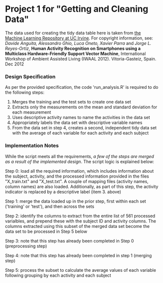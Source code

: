 # Project 1 for "Getting and Cleaning Data"

The data used for creating the tidy data table here is taken from [the Machine Learning Repository at UC Irvine](http://archive.ics.uci.edu/ml/datasets/Human+Activity+Recognition+Using+Smartphones). For copyright information, see: *Davide Anguita, Alessandro Ghio, Luca Oneto, Xavier Parra* and *Jorge L. Reyes-Ortiz*, **Human Activity Recognition on Smartphones using a Multiclass Hardware-Friendly Support Vector Machine**, International Workshop of Ambient Assisted Living (IWAAL 2012). Vitoria-Gasteiz, Spain. Dec 2012

### Design Specification
As per the provided specification, the code 'run_analysis.R' is required to do the following steps:

1. Merges the training and the test sets to create one data set
2. Extracts only the measurements on the mean and standard deviation for each measurement
3. Uses descriptive activity names to name the activities in the data set
4. Appropriately labels the data set with descriptive variable names
5. From the data set in step 4, creates a second, independent tidy data set with the average of each variable for each activity and each subject

### Implementation Notes
While the script meets all the requirements, *a few of the steps are merged as a result of the implemented design*. The script logic is explained below:

Step 0: load all the required information, which includes information about the subject, activity, and the processed information provided in the files "X_train.txt" and "X_test.txt". A couple of mapping files (activity names, column names) are also loaded. Additionally, as part of this step, the activity indicator is replaced by a descriptive label (item 3. above)

Step 1: merge the data loaded up in the prior step, first within each set ('training' or 'test'), and then across the sets

Step 2: identify the columns to extract from the entire list of 561 processed varialbles, and prepend these with the subject ID and activity columns. The columns extracted using this subset of the merged data set become the data set to be processed in Step 5 below

Step 3: note that this step has already been completed in Step 0 (preprocessing step)

Step 4: note that this step has already been completed in step 1 (merging step)

Step 5: process the subset to calculate the average values of each variable following grouping by each activity and each subject
